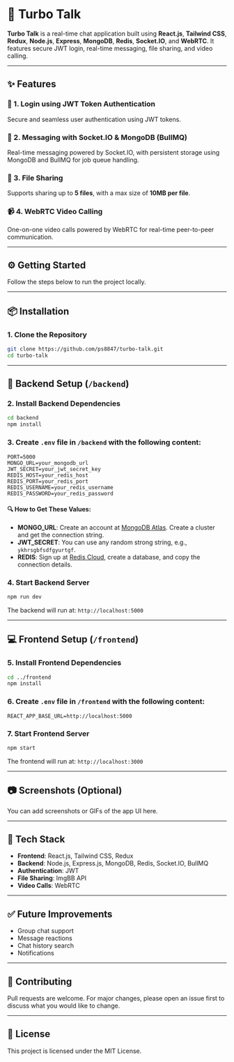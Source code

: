 # 🚀 Turbo Talk

**Turbo Talk** is a real-time chat application built using **React.js**, **Tailwind CSS**, **Redux**, **Node.js**, **Express**, **MongoDB**, **Redis**, **Socket.IO**, and **WebRTC**. It features secure JWT login, real-time messaging, file sharing, and video calling.

---

## ✨ Features

### 🔐 1. Login using JWT Token Authentication

Secure and seamless user authentication using JWT tokens.

### 💬 2. Messaging with Socket.IO & MongoDB (BullMQ)

Real-time messaging powered by Socket.IO, with persistent storage using MongoDB and BullMQ for job queue handling.

### 📁 3. File Sharing

Supports sharing up to **5 files**, with a max size of **10MB per file**.

### 📹 4. WebRTC Video Calling

One-on-one video calls powered by WebRTC for real-time peer-to-peer communication.

---

## ⚙️ Getting Started

Follow the steps below to run the project locally.

---

## 📦 Installation

### 1. Clone the Repository

```bash
git clone https://github.com/ps8847/turbo-talk.git
cd turbo-talk
```

---

## 🔧 Backend Setup (`/backend`)

### 2. Install Backend Dependencies

```bash
cd backend
npm install
```

### 3. Create `.env` file in `/backend` with the following content:

```env
PORT=5000
MONGO_URL=your_mongodb_url
JWT_SECRET=your_jwt_secret_key
REDIS_HOST=your_redis_host
REDIS_PORT=your_redis_port
REDIS_USERNAME=your_redis_username
REDIS_PASSWORD=your_redis_password
```

#### 🔍 How to Get These Values:

- **MONGO_URL**: Create an account at [MongoDB Atlas](https://www.mongodb.com/cloud/atlas). Create a cluster and get the connection string.
- **JWT_SECRET**: You can use any random strong string, e.g., `ykhrsgbfsdfgyurtgf`.
- **REDIS**: Sign up at [Redis Cloud](https://redis.com/redis-enterprise-cloud/), create a database, and copy the connection details.

### 4. Start Backend Server

```bash
npm run dev
```

The backend will run at: `http://localhost:5000`

---

## 💻 Frontend Setup (`/frontend`)

### 5. Install Frontend Dependencies

```bash
cd ../frontend
npm install
```

### 6. Create `.env` file in `/frontend` with the following content:

```env
REACT_APP_BASE_URL=http://localhost:5000
```

### 7. Start Frontend Server

```bash
npm start
```

The frontend will run at: `http://localhost:3000`

---

## 📷 Screenshots (Optional)

You can add screenshots or GIFs of the app UI here.

---

## 🧰 Tech Stack

- **Frontend**: React.js, Tailwind CSS, Redux
- **Backend**: Node.js, Express.js, MongoDB, Redis, Socket.IO, BullMQ
- **Authentication**: JWT
- **File Sharing**: ImgBB API
- **Video Calls**: WebRTC

---

## ✅ Future Improvements

- Group chat support
- Message reactions
- Chat history search
- Notifications

---

## 🤝 Contributing

Pull requests are welcome. For major changes, please open an issue first to discuss what you would like to change.

---

## 📄 License

This project is licensed under the MIT License.
